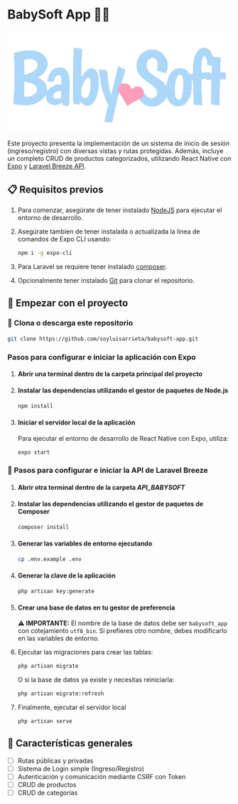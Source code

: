 # BabySoft App  🍼📱

![BabySoft logo](./assets/babysoft-logo.png)

Este proyecto presenta la implementación de un sistema de inicio de sesión (ingreso/registro) con diversas vistas y rutas protegidas. Además, incluye un completo CRUD de productos categorizados, utilizando React Native con [Expo](https://expo.dev/) y [Laravel Breeze API](https://laravel.com/docs/11.x/starter-kits#laravel-breeze).

## 📋 Requisitos previos

1. Para comenzar, asegúrate de tener instalado [NodeJS](https://nodejs.org/en/download) para ejecutar el entorno de desarrollo.

2. Asegúrate tambien de tener instalada o actualizada la linea de comandos de Expo CLI usando:

    ```bash
    npm i -g expo-cli
    ```

3. Para Laravel se requiere tener instalado [composer](https://getcomposer.org/download/).

4. Opcionalmente tener instalado [Git](https://git-scm.com/downloads) para clonar el repositorio.

## 🚀 Empezar con el proyecto

### 🔹 Clona o descarga este repositorio

```bash
git clone https://github.com/soyluisarrieta/babysoft-app.git
```

### Pasos para configurar e iniciar la aplicación con Expo

1. #### Abrir una terminal dentro de la carpeta principal del proyecto

2. #### Instalar las dependencias utilizando el gestor de paquetes de Node.js

    ```bash
    npm install
    ```

3. #### Iniciar el servidor local de la aplicación

    Para ejecutar el entorno de desarrollo de React Native con Expo, utiliza:

    ```bash
    expo start
    ```

### 🔸 Pasos para configurar e iniciar la API de Laravel Breeze

1. #### Abrir otra terminal dentro de la carpeta *API_BABYSOFT*

2. #### Instalar las dependencias utilizando el gestor de paquetes de Composer

    ```bash
    composer install
    ```

3. #### Generar las variables de entorno ejecutando

    ```bash
    cp .env.example .env
    ```

4. #### Generar la clave de la aplicación

    ```bash
    php artisan key:generate
    ```

5. #### Crear una base de datos en tu gestor de preferencia
  
    **⚠️ IMPORTANTE:** El nombre de la base de datos debe ser `babysoft_app` con cotejamiento `utf8_bin`. Si prefieres otro nombre, debes modificarlo en las variables de entorno.

6. Ejecutar las migraciones para crear las tablas:

    ```bash
    php artisan migrate
    ```

    O si la base de datos ya existe y necesitas reiniciarla:

    ```bash
    php artisan migrate:refresh
    ```

7. Finalmente, ejecutar el servidor local

    ```bash
    php artisan serve
    ```

## 🧩 Características generales

- [ ] Rutas públicas y privadas
- [ ] Sistema de Login simple (Ingreso/Registro)
- [ ] Autenticación y comunicación mediante CSRF con Token
- [ ] CRUD de productos
- [ ] CRUD de categorías
